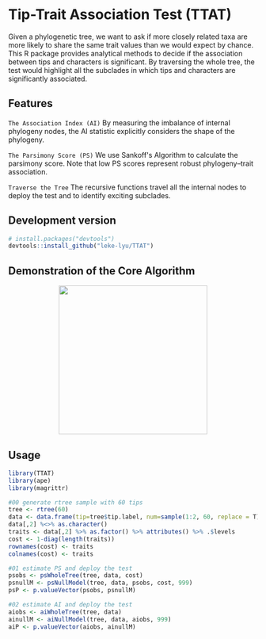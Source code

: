 # Tip-Trait Association Test (TTAT)
Given a phylogenetic tree, we want to ask if more closely related taxa are more likely to share the same trait values than we would expect by chance. This R package provides analytical methods to decide if the association between tips and characters is significant. By traversing the whole tree, the test would highlight all the subclades in which tips and characters are significantly associated.

## Features
`The Association Index (AI)` By measuring the imbalance of internal phylogeny nodes, the AI statistic explicitly considers the shape of the phylogeny.

`The Parsimony Score (PS)` We use Sankoff's Algorithm to calculate the parsimony score. Note that low PS scores represent robust phylogeny–trait association.

`Traverse the Tree` The recursive functions travel all the internal nodes to deploy the test and to identify exciting subclades.

## Development version
``` r
# install.packages("devtools")
devtools::install_github("leke-lyu/TTAT")
```

## Demonstration of the Core Algorithm
<p align="center">
  <img src="https://github.com/leke-lyu/TTAT/files/9640247/AssociationTest.pdf" width="300" height="300"/>
</p>


## Usage
``` r
library(TTAT)
library(ape)
library(magrittr)

#00 generate rtree sample with 60 tips
tree <- rtree(60)
data <- data.frame(tip=tree$tip.label, num=sample(1:2, 60, replace = T))
data[,2] %<>% as.character()
traits <- data[,2] %>% as.factor() %>% attributes() %>% .$levels
cost <- 1-diag(length(traits))
rownames(cost) <- traits
colnames(cost) <- traits

#01 estimate PS and deploy the test
psobs <- psWholeTree(tree, data, cost)
psnullM <- psNullModel(tree, data, psobs, cost, 999)
psP <- p.valueVector(psobs, psnullM)

#02 estimate AI and deploy the test
aiobs <- aiWholeTree(tree, data)
ainullM <- aiNullModel(tree, data, aiobs, 999)
aiP <- p.valueVector(aiobs, ainullM)

```
